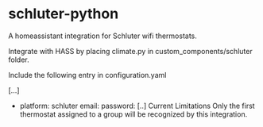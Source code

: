 # schluter-python
A homeassistant integration for Schluter wifi thermostats.

Integrate with HASS by placing climate.py in custom_components/schluter folder.

Include the following entry in configuration.yaml

[...]
  - platform: schluter
    email: <schluter login email>
    password: <schluter login password>
[..]
  Current Limitations
  Only the first thermostat assigned to a group will be recognized by this integration.
